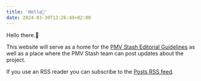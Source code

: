 ```yaml
---
title: 'Hello👋'
date: 2024-03-30T13:26:49+02:00
---
```


Hello there.👋

This website will serve as a home for the [PMV Stash Editorial Guidelines](/guidelines) as well as a place where the PMV Stash team can post updates about the project.

If you use an RSS reader you can subscribe to the [Posts RSS feed](/post/index.xml).

